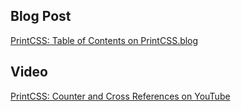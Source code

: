 ## Blog Post

[PrintCSS: Table of Contents on PrintCSS.blog](https://medium.com/printcss/printcss-table-of-contents-6156df7b5529)

## Video

[PrintCSS: Counter and Cross References on YouTube](https://youtu.be/xk5lgnE1HS8)
